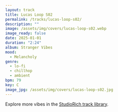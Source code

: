 ```yaml
---
layout: track
title: Lucas Loop S02
permalink: /tracks/lucas-loop-s02/
description: ""
image: /assets/img/covers/lucas-loop-s02.webp
image_ready: false
date: 2025-01-01
duration: "2:24"
album: Stranger Vibes
mood:
  - Melancholy
genre:
  - lo-fi
  - chillhop
  - ambient
bpm: 79
key: C
image_jpg: /assets/img/covers/lucas-loop-s02.jpg
---
```


Explore more vibes in the [StudioRich track library](/tracks/).
